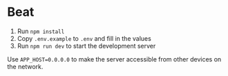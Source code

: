 # Beat

1. Run `npm install`
2. Copy `.env.example` to `.env` and fill in the values
3. Run `npm run dev` to start the development server

Use `APP_HOST=0.0.0.0` to make the server accessible from other devices on the network.
